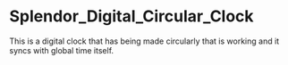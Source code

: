 # Splendor_Digital_Circular_Clock
This is a digital clock that has being made circularly that is working and it syncs with global time itself.
